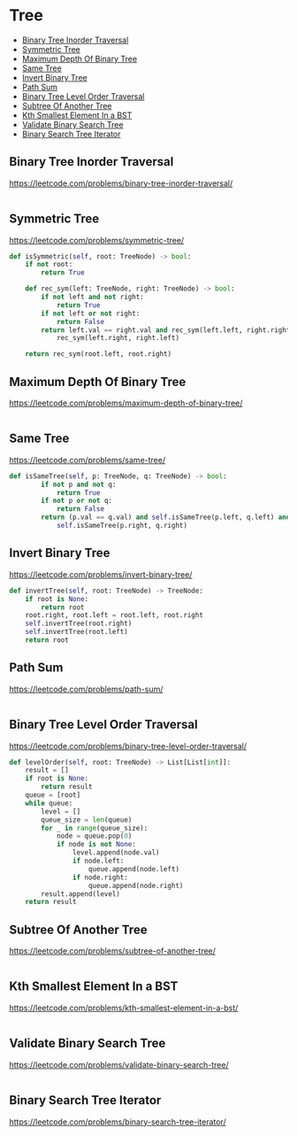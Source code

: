 # Tree

+ [Binary Tree Inorder Traversal](#binary-tree-inorder-traversal)
+ [Symmetric Tree](#symmetric-tree)
+ [Maximum Depth Of Binary Tree](#maximum-depth-of-binary-tree)
+ [Same Tree](#same-tree)
+ [Invert Binary Tree](#invert-binary-tree)
+ [Path Sum](#path-sum)
+ [Binary Tree Level Order Traversal](#binary-tree-level-order-traversal)
+ [Subtree Of Another Tree](#subtree-of-another-tree)
+ [Kth Smallest Element In a BST](#kth-smallest-element-in-a-bst)
+ [Validate Binary Search Tree](#validate-binary-search-tree)
+ [Binary Search Tree Iterator](#binary-search-tree-iterator)

## Binary Tree Inorder Traversal

https://leetcode.com/problems/binary-tree-inorder-traversal/

```python

```

## Symmetric Tree

https://leetcode.com/problems/symmetric-tree/

```python
def isSymmetric(self, root: TreeNode) -> bool:
    if not root:
        return True

    def rec_sym(left: TreeNode, right: TreeNode) -> bool:
        if not left and not right:
            return True
        if not left or not right:
            return False
        return left.val == right.val and rec_sym(left.left, right.right) and \
            rec_sym(left.right, right.left)

    return rec_sym(root.left, root.right)

```

## Maximum Depth Of Binary Tree

https://leetcode.com/problems/maximum-depth-of-binary-tree/

```python

```

## Same Tree

https://leetcode.com/problems/same-tree/

```python
def isSameTree(self, p: TreeNode, q: TreeNode) -> bool:
        if not p and not q:
            return True
        if not p or not q:
            return False
        return (p.val == q.val) and self.isSameTree(p.left, q.left) and \
            self.isSameTree(p.right, q.right)

```

## Invert Binary Tree

https://leetcode.com/problems/invert-binary-tree/

```python
def invertTree(self, root: TreeNode) -> TreeNode:
    if root is None:
        return root
    root.right, root.left = root.left, root.right
    self.invertTree(root.right)
    self.invertTree(root.left)
    return root

```

## Path Sum

https://leetcode.com/problems/path-sum/

```python

```

## Binary Tree Level Order Traversal

https://leetcode.com/problems/binary-tree-level-order-traversal/

```python
def levelOrder(self, root: TreeNode) -> List[List[int]]:
    result = []
    if root is None:
        return result
    queue = [root]
    while queue:
        level = []
        queue_size = len(queue)
        for _ in range(queue_size):
            node = queue.pop(0)
            if node is not None:
                level.append(node.val)
                if node.left:
                    queue.append(node.left)
                if node.right:
                    queue.append(node.right)
        result.append(level)
    return result

```

## Subtree Of Another Tree

https://leetcode.com/problems/subtree-of-another-tree/

```python

```

## Kth Smallest Element In a BST

https://leetcode.com/problems/kth-smallest-element-in-a-bst/

```python

```

## Validate Binary Search Tree

https://leetcode.com/problems/validate-binary-search-tree/

```python

```

## Binary Search Tree Iterator

https://leetcode.com/problems/binary-search-tree-iterator/

```python

```
